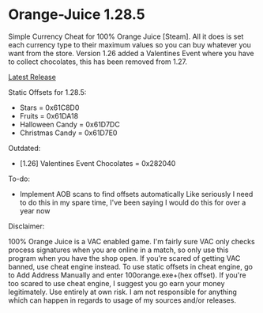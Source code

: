 # Orange-Juice 1.28.5
Simple Currency Cheat for 100% Orange Juice [Steam]. All it does is set each currency type to their maximum values so you can buy whatever you want from the store. Version 1.26 added a Valentines Event where you have to collect chocolates, this has been removed from 1.27.

[Latest Release](https://github.com/tsuneko/Orange-Juice/releases/download/1.28.5/999.Orange.Juice.Steam.1.28.5.zip)

Static Offsets for 1.28.5:

- Stars = 0x61C8D0
- Fruits = 0x61DA18
- Halloween Candy = 0x61D7DC
- Christmas Candy = 0x61D7E0

Outdated:
- [1.26] Valentines Event Chocolates = 0x282040

To-do:
- Implement AOB scans to find offsets automatically
Like seriously I need to do this in my spare time, I've been saying I would do this for over a year now

Disclaimer:

100% Orange Juice is a VAC enabled game. I'm fairly sure VAC only checks process signatures when you are online in a match, so only use this program when you have the shop open. If you're scared of getting VAC banned, use cheat engine instead. To use static offsets in cheat engine, go to Add Address Manually and enter 100orange.exe+(hex offset). If you're too scared to use cheat engine, I suggest you go earn your money legitimately.  Use entirely at own risk. I am not responsible for anything which can happen in regards to usage of my sources and/or releases.

